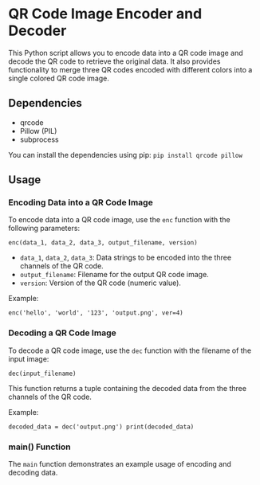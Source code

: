 # QR Code Image Encoder and Decoder

 This Python script allows you to encode data into a QR code image and decode the QR code to retrieve the original data. It also provides functionality to merge three QR codes encoded with different colors into a single colored QR code image.

## Dependencies

- qrcode
- Pillow (PIL)
- subprocess

You can install the dependencies using pip: `pip install qrcode pillow`

## Usage

### Encoding Data into a QR Code Image

To encode data into a QR code image, use the `enc` function with the following parameters:

`enc(data_1, data_2, data_3, output_filename, version)`

- `data_1`, `data_2`, `data_3`: Data strings to be encoded into the three channels of the QR code.
- `output_filename`: Filename for the output QR code image.
- `version`: Version of the QR code (numeric value).

Example:

`enc('hello', 'world', '123', 'output.png', ver=4)`

### Decoding a QR Code Image

To decode a QR code image, use the `dec` function with the filename of the input image:

`dec(input_filename)`

This function returns a tuple containing the decoded data from the three channels of the QR code.

Example:

`decoded_data = dec('output.png') print(decoded_data)`

### main() Function

The `main` function demonstrates an example usage of encoding and decoding data.
